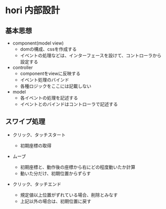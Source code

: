 # hori 内部設計

## 基本思想

- component(model view)
	- domの構成、cssを作成する
	- イベントの処理などは、インターフェースを設けて、コントローラから設定する
- controller
	- componentをviewに反映する
	- イベント処理のバインド
	- 各種ロジックをここには記載しない
- model
	- 各イベントの処理を記述する
	- イベントとのバインドはコントローラで記述する

## スワイプ処理

- クリック、タッチスタート
	- 初期座標の取得

- ムーブ
	- 初期座標と、動作後の座標から右にどの程度動いたか計算
	- 動いた分だけ、初期位置からずらす

- クリック、タッチエンド
	- 規定値以上位置がずれている場合、削除とみなす
	- 上記以外の場合は、初期位置に戻す